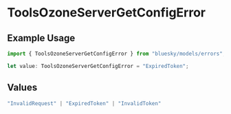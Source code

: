 # ToolsOzoneServerGetConfigError

## Example Usage

```typescript
import { ToolsOzoneServerGetConfigError } from "bluesky/models/errors";

let value: ToolsOzoneServerGetConfigError = "ExpiredToken";
```

## Values

```typescript
"InvalidRequest" | "ExpiredToken" | "InvalidToken"
```